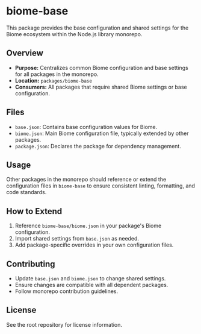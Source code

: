 # biome-base

This package provides the base configuration and shared settings for the Biome ecosystem within the Node.js library monorepo.

## Overview

- **Purpose:** Centralizes common Biome configuration and base settings for all packages in the monorepo.
- **Location:** `packages/biome-base`
- **Consumers:** All packages that require shared Biome settings or base configuration.

## Files

- `base.json`: Contains base configuration values for Biome.
- `biome.json`: Main Biome configuration file, typically extended by other packages.
- `package.json`: Declares the package for dependency management.

## Usage

Other packages in the monorepo should reference or extend the configuration files in `biome-base` to ensure consistent linting, formatting, and code standards.

## How to Extend

1. Reference `biome-base/biome.json` in your package's Biome configuration.
2. Import shared settings from `base.json` as needed.
3. Add package-specific overrides in your own configuration files.

## Contributing

- Update `base.json` and `biome.json` to change shared settings.
- Ensure changes are compatible with all dependent packages.
- Follow monorepo contribution guidelines.

## License

See the root repository for license information.
